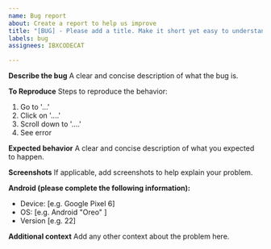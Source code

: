 ```yaml
---
name: Bug report
about: Create a report to help us improve
title: "[BUG] - Please add a title. Make it short yet easy to understand."
labels: bug
assignees: IBXCODECAT

---
```


**Describe the bug**
A clear and concise description of what the bug is.

**To Reproduce**
Steps to reproduce the behavior:
1. Go to '...'
2. Click on '....'
3. Scroll down to '....'
4. See error

**Expected behavior**
A clear and concise description of what you expected to happen.

**Screenshots**
If applicable, add screenshots to help explain your problem.

**Android (please complete the following information):**
 - Device: [e.g. Google Pixel 6]
 - OS: [e.g. Android "Oreo" ]
 - Version [e.g. 22]

**Additional context**
Add any other context about the problem here.
